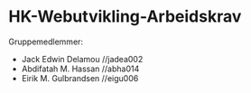 # HK-Webutvikling-Arbeidskrav

Gruppemedlemmer:

- Jack Edwin Delamou //jadea002
- Abdifatah M. Hassan //abha014
- Eirik M. Gulbrandsen //eigu006

